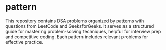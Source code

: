 # pattern
This repository contains DSA problems organized by patterns with questions from LeetCode and GeeksforGeeks. It serves as a structured guide for mastering problem-solving techniques, helpful for interview prep and competitive coding. Each pattern includes relevant problems for effective practice.
